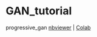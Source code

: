 # GAN_tutorial

progressive_gan [nbviewer](https://nbviewer.org/github/Alireza-Akhavan/GAN_tutorial/blob/main/progressive_gan.ipynb) | [Colab](https://colab.research.google.com/github/Alireza-Akhavan/GAN_tutorial/blob/main/progressive_gan.ipynb)
